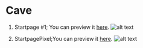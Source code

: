 # Cave

1. Startpage #1; You can preview it [here](https://madsmileyman.github.io/Cave/index.hindex.html).
![alt text](https://github.com/MadSmileyman/Cave/blob/master/Startpage/PreviewScreenshot.png)

2. StartpagePixel;You can preview it [here](https://madsmileyman.github.io/Cave/pixel.html).
![alt text](https://github.com/MadSmileyman/Cave/blob/master/StartpagePixel/PreviewScreenshot.png)
